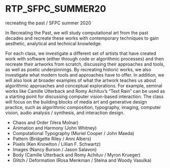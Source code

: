 # RTP_SFPC_SUMMER20
recreating the past / SFPC summer 2020

In Recreating the Past, we will study computational art from the past decades and recreate these works with contemporary techniques to gain aesthetic, analytical and technical knowledge. 

For each class, we investigate a different set of artists that have created work with software (either through code or algorithmic processes) and then recreate their artworks from scratch, discussing their approaches and tools, as well as poetic underpinnings. By recreating historic works, we also investigate what modern tools and approaches have to offer. In addition, we will also look at broader examples of what the artwork teaches us about algorithmic approaches and conceptual explorations. For example, seminal works like Camille Utterback and Romy Achituv’s “Text Rain” can be used as a starting point for discussing computer vision-based interaction. The class will focus on the building blocks of media art and generative design practice, such as algorithmic composition, typography, imaging, computer vision, audio analysis / synthesis, and interaction design.

- Chaos and Order (Vera Molnar)
- Animation and Harmony (John Whitney)
- Computational Typography (Muriel Cooper / John Maeda)
- Pattern (Bridgette Riley / Anni Albers)
- Pixels (Ken Knowlton / Lillian F. Schwartz)
- Images (Nancy Burson / Jason Salavon)
- Body (Camille Utterback and Romy Achituv / Myron Krueger)
- Glitch / Deformation (Rosa Menkman / Steina and Woody Vasulka)

